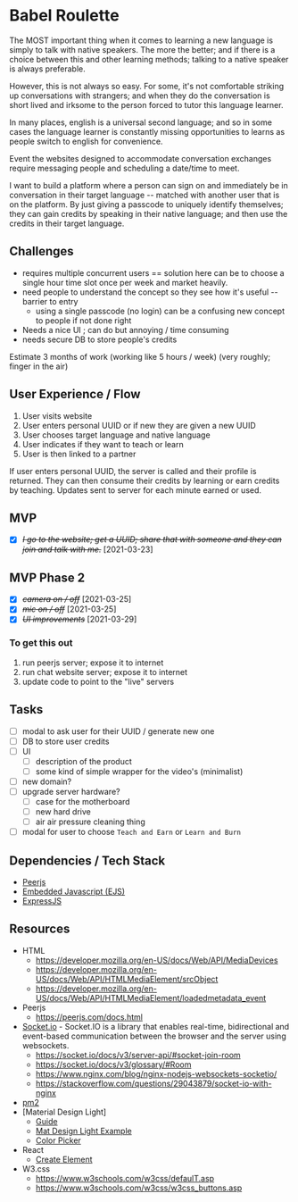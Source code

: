 # Babel Roulette

The MOST important thing when it comes to learning a new language is simply to talk with native speakers. The more the better; and if there is a choice between this and other learning methods; talking to a native speaker is always preferable.

However, this is not always so easy. For some, it's not comfortable striking up conversations with strangers; and when they do the conversation is short lived and irksome to the person forced to tutor this language learner.

In many places, english is a universal second language; and so in some cases the language learner is constantly missing opportunities to learns as people switch to english for convenience.

Event the websites designed to accommodate conversation exchanges require messaging people and scheduling a date/time to meet.

I want to build a platform where a person can sign on and immediately be in conversation in their target language -- matched with another user that is on the platform. By just giving a passcode to uniquely identify themselves; they can gain credits by speaking in their native language; and then use the credits in their target language.

## Challenges

- requires multiple concurrent users == solution here can be to choose a single hour time slot once per week and market heavily.
- need people to understand the concept so they see how it's useful -- barrier to entry
  - using a single passcode (no login) can be a confusing new concept to people if not done right
- Needs a nice UI ; can do but annoying / time consuming
- needs secure DB to store people's credits

Estimate 3 months of work (working like 5 hours / week) (very roughly; finger in the air)

## User Experience / Flow

1. User visits website
2. User enters personal UUID or if new they are given a new UUID
3. User chooses target language and native language
4. User indicates if they want to teach or learn
5. User is then linked to a partner

If user enters personal UUID, the server is called and their profile is returned. They can then consume their credits by learning or earn credits by teaching. Updates sent to server for each minute earned or used.

## MVP

- [x] ~~_I go to the website; get a UUID; share that with someone and they can join and talk with me._~~ [2021-03-23]

## MVP Phase 2

- [x] ~~_camera on / off_~~ [2021-03-25]
- [x] ~~_mic on / off_~~ [2021-03-25]
- [x] ~~_UI improvements_~~ [2021-03-29]

### To get this out

1. run peerjs server; expose it to internet
2. run chat website server; expose it to internet
3. update code to point to the "live" servers

## Tasks

- [ ] modal to ask user for their UUID / generate new one
- [ ] DB to store user credits
- [ ] UI
  - [ ] description of the product
  - [ ] some kind of simple wrapper for the video's (minimalist)
- [ ] new domain?
- [ ] upgrade server hardware?
  - [ ] case for the motherboard
  - [ ] new hard drive
  - [ ] air air pressure cleaning thing
- [ ] modal for user to choose `Teach and Earn` or `Learn and Burn`

## Dependencies / Tech Stack

- [Peerjs](https://peerjs.com/)
- [Embedded Javascript (EJS)](https://ejs.co/)
- [ExpressJS](https://expressjs.com/)

## Resources

- HTML
  - https://developer.mozilla.org/en-US/docs/Web/API/MediaDevices
  - https://developer.mozilla.org/en-US/docs/Web/API/HTMLMediaElement/srcObject
  - https://developer.mozilla.org/en-US/docs/Web/API/HTMLMediaElement/loadedmetadata_event
- Peerjs
  - https://peerjs.com/docs.html
- [Socket.io](https://socket.io/docs/v3/index.html) - Socket.IO is a library that enables real-time, bidirectional and event-based communication between the browser and the server using websockets.
  - https://socket.io/docs/v3/server-api/#socket-join-room
  - https://socket.io/docs/v3/glossary/#Room
  - https://www.nginx.com/blog/nginx-nodejs-websockets-socketio/
  - https://stackoverflow.com/questions/29043879/socket-io-with-nginx
- [pm2](https://pm2.keymetrics.io/docs/usage/quick-start/)
- [Material Design Light]
  - [Guide](https://getmdl.io/started/index.html)
  - [Mat Design Light Example](https://www.creativebloq.com/web-design/build-static-site-material-design-lite-21619409)
  - [Color Picker](https://getmdl.io/customize/index.html)
- React
  - [Create Element](https://reactjs.org/docs/react-api.html#createelement)
- W3.css
  - https://www.w3schools.com/w3css/defaulT.asp
  - https://www.w3schools.com/w3css/w3css_buttons.asp
